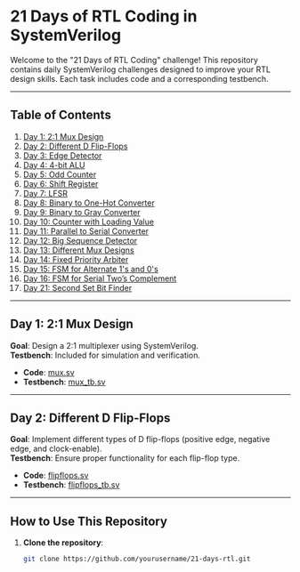 # 21 Days of RTL Coding in SystemVerilog

Welcome to the "21 Days of RTL Coding" challenge! This repository contains daily SystemVerilog challenges designed to improve your RTL design skills. Each task includes code and a corresponding testbench.

---

## Table of Contents
1. [Day 1: 2:1 Mux Design](#day-1-21-mux-design)
2. [Day 2: Different D Flip-Flops](#day-2-different-d-flip-flops)
3. [Day 3: Edge Detector](#day-3-edge-detector)
4. [Day 4: 4-bit ALU](#day-4-4-bit-alu)
5. [Day 5: Odd Counter](#day-5-odd-counter)
6. [Day 6: Shift Register](#day-6-shift-register)
7. [Day 7: LFSR](#day-7-lfsr)
8. [Day 8: Binary to One-Hot Converter](#day-8-binary-to-one-hot-converter)
9. [Day 9: Binary to Gray Converter](#day-9-binary-to-gray-converter)
10. [Day 10: Counter with Loading Value](#day-10-counter-with-loading-value)
11. [Day 11: Parallel to Serial Converter](#day-11-parallel-to-serial-converter)
12. [Day 12: Big Sequence Detector](#day-12-big-sequence-detector)
13. [Day 13: Different Mux Designs](#day-13-different-mux-designs)
14. [Day 14: Fixed Priority Arbiter](#day-14-fixed-priority-arbiter)
15. [Day 15: FSM for Alternate 1's and 0's](#day-15-fsm-for-alternate-1s-and-0s)
16. [Day 16: FSM for Serial Two’s Complement](#day-16-fsm-for-serial-twos-complement)
17. [Day 21: Second Set Bit Finder](#day-21-second-set-bit-finder)

---

## Day 1: 2:1 Mux Design
**Goal**: Design a 2:1 multiplexer using SystemVerilog.  
**Testbench**: Included for simulation and verification.

- **Code**: [mux.sv](./Day1/mux.sv)
- **Testbench**: [mux_tb.sv](./Day1/mux_tb.sv)

---

## Day 2: Different D Flip-Flops
**Goal**: Implement different types of D flip-flops (positive edge, negative edge, and clock-enable).  
**Testbench**: Ensure proper functionality for each flip-flop type.

- **Code**: [flipflops.sv](./Day2/flipflops.sv)
- **Testbench**: [flipflops_tb.sv](./Day2/flipflops_tb.sv)

---

## How to Use This Repository

1. **Clone the repository**:
   ```bash
   git clone https://github.com/yourusername/21-days-rtl.git

